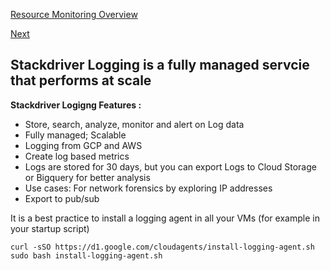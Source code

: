[Resource Monitoring Overview](https://github.com/paulowe/gcp/blob/main/resource-monitoring.md)

[Next](https://github.com/paulowe/gcp/blob/main/stackdriver-error-reporting.md)

## Stackdriver Logging is a fully managed servcie that performs at scale

**Stackdriver Logigng Features :**
- Store, search, analyze, monitor and alert on Log data
- Fully managed; Scalable
- Logging from GCP and AWS
- Create log based metrics
- Logs are stored for 30 days, but you can export Logs to Cloud Storage or Bigquery for better analysis
- Use cases: For network forensics by exploring IP addresses
- Export to pub/sub

It is a best practice to install a logging agent in all your VMs (for example in your startup script)
```
curl -sSO https://d1.google.com/cloudagents/install-logging-agent.sh
sudo bash install-logging-agent.sh
```
